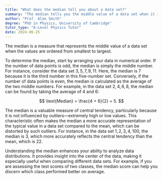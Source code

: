 ```yaml
---
title: "What does the median tell you about a data set?"
summary: "The median tells you the middle value of a data set when it is ordered from smallest to largest."
author: "Prof. Alan Smith"
degree: "PhD in Physics, University of Cambridge"
tutor_type: "A-Level Physics Tutor"
date: 2024-06-25
---
```


The median is a measure that represents the middle value of a data set when the values are ordered from smallest to largest.

To determine the median, start by arranging your data in numerical order. If the number of data points is odd, the median is simply the middle number. For instance, consider the data set $3, 5, 7, 9, 11$. Here, the median is $7$ because it is the third number in this five-number set. Conversely, if the number of data points is even, the median is calculated as the average of the two middle numbers. For example, in the data set $2, 4, 6, 8$, the median can be found by taking the average of $4$ and $6$: 

$$
\text{Median} = \frac{4 + 6}{2} = 5.
$$

The median is a valuable measure of central tendency, particularly because it is not influenced by outliers—extremely high or low values. This characteristic often makes the median a more accurate representation of the typical value in a data set compared to the mean, which can be distorted by such outliers. For instance, in the data set $1, 2, 3, 4, 100$, the median is $3$, which more accurately reflects the central tendency than the mean, which is $22$.

Understanding the median enhances your ability to analyze data distributions. It provides insight into the center of the data, making it especially useful when comparing different data sets. For example, if you are assessing the test scores of two classes, the median score can help you discern which class performed better on average.
    